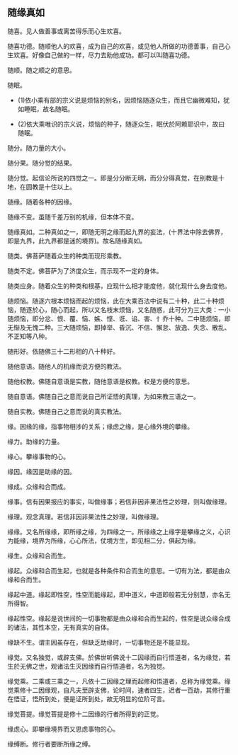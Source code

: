## 随缘真如

随喜。见人做善事或离苦得乐而心生欢喜。

随喜功德。随顺他人的欢喜，成为自己的欢喜，或见他人所做的功德善事，自己心生欢喜。好像自己做的一样，尽力去助他成功。都可以叫随喜功德。

随顺。随之顺之的意思。

随眠。

- (1)依小乘有部的宗义说是烦恼的别名，因烦恼随逐众生，而且它幽微难知，犹如睡眠，故名随眠。

- (2)依大乘唯识的宗义说，烦恼的种子，随逐众生，眠伏於阿赖耶识中，故曰随眠。

随分。随力量的大小。

随分果。随分觉的结果。

随分觉。起信论所说的四觉之一。即是分分断无明，而分分得真觉，在别教是十地，在圆教是十住以上。

随缘。随着各种的因缘。

随缘不变。虽随千差万别的机缘，但本体不变。

随缘真如。二种真如之一，即随无明之缘而起九界的妄法，(十界法中除去佛界，即是九界，此九界都是迷的境界)。故名随缘真如。

随类。佛菩萨随着众生的种类而现形乘教。

随类不定。佛菩萨为了济度众生，而示现不一定的身体。

随类应身。随着众生的种类和根基，应现什么相才能度他，就化现什么身去度他。

随烦恼。随逐六根本烦恼而起的烦恼，此在大乘百法中说有二十种，此二十种烦恼，随逐於心，随心而起，所以又名枝末烦恼，又名随惑，此可分为三大类：一小随烦恼，即分忿、恨、覆、恼、嫉、悭、诳、谄、害、忄乔十种。二中随烦恼，即无惭及无愧二种。三大随烦恼，即掉举、昏沉、不信、懈怠、放逸、失念、散乱、不正知等八种。

随形好。依随佛三十二形相的八十种好。

随他意语。随他人的机缘而说方便的教法。

随他权教。佛随自意语是实教，随他意语是权教。权是方便的意思。

随自意语。佛随自己之意而说自己所证悟的真理，为如来教三语之一。

随自实教。佛随自己之意而说的真实教法。

缘。因缘的缘，指事物相涉的关系；缘虑之缘，是心缘外境的攀缘。

缘力。助缘的力量。

缘心。攀缘事物的心。

缘因。缘因是助缘的因。

缘成。众缘和合而成。

缘事。信有因果报应的事实，叫做缘事；若信非因非果法性之妙理，则叫做缘理。

缘理。观念真理。若信非因非果法性之妙理，叫做缘理。

缘缘。又名所缘缘，即所缘之缘，为四缘之一。所缘缘之上缘字是攀缘之义，心识为能缘，境界为所缘，心心所法，仗境方生，即见相二分，俱起为缘。

缘生。众缘和合而生。

缘起。众缘和合而生起，也就是各种条件和合而生的意思。一切有为法，都是由众缘和合而生。

缘起中道。缘起即性空，性空而能缘起，即中道义，中道即般若无分别慧，亦名无所得智。

缘起性空。缘起是说世间的一切事物都是由众缘和合而生起的，性空是说众缘合成的诸法，其性本空，无有真实的自体。

缘缺不生。谓主因虽存在，但缺乏助缘时，一切事物还是不能显现。

缘觉。又名独觉，或辟支佛。於佛世听佛说十二因缘而自行悟道者，名为缘觉，若生於无佛之世，观诸法生灭因缘而自行悟道者，名为独觉。

缘觉乘。二乘或三乘之一，凡依十二因缘之理而起修和悟道者，总称为缘觉乘。缘觉乘修十二因缘观，自凡夫至辟支佛，论时间，速者四生，迟者一百劫，其修行重在悟证，悟所到处，便是证所到处，故无明显的位阶可言。

缘觉菩提。缘觉菩提是修十二因缘的行者所得到的正觉。

缘虑心。即攀缘境界而又思虑事物的心。

缘缚断。修行者要断所缘之缚。

